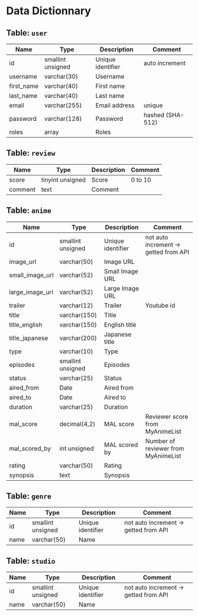# Data Dictionnary

## Table: `user`
| Name       | Type              | Description       | Comment    |
|------------|-------------------| ----------------- |------------|
| id         | smallint unsigned | Unique identifier | auto increment |
| username   | varchar(30)       | Username          |            |
| first_name | varchar(40)       | First name        |            |
| last_name  | varchar(40)       | Last name         |            |
| email      | varchar(255)      | Email address     | unique     |
| password   | varchar(128)      | Password          | hashed (SHA-512) |
| roles      | array             | Roles             |            |

## Table: `review`
| Name    | Type             | Description | Comment |
| ------- | ---------------- | ----------- | ------- |
| score   | tinyint unsigned | Score       | 0 to 10 |
| comment | text             | Comment     |         |

## Table: `anime`

| Name            | Type              | Description       | Comment                               |
| --------------- | ----------------- | ----------------- | ------------------------------------- |
| id              | smallint unsigned | Unique identifier | not auto increment -> getted from API |
| image_url       | varchar(50)       | Image URL         |                                       |
| small_image_url | varchar(52)       | Small Image URL   |                                       |
| large_image_url | varchar(52)       | Large Image URL   |                                       |
| trailer         | varchar(12)       | Trailer           | Youtube id                            |
| title           | varchar(150)      | Title             |                                       |
| title_english   | varchar(150)      | English title     |                                       |
| title_japanese  | varchar(200)      | Japanese title    |                                       |
| type            | varchar(10)       | Type              |                                       |
| episodes        | smallint unsigned | Episodes          |                                       |
| status          | varchar(25)       | Status            |                                       |
| aired_from      | Date              | Aired from        |                                       |
| aired_to        | Date              | Aired to          |                                       |
| duration        | varchar(25)       | Duration          |                                       |
| mal_score       | decimal(4,2)      | MAL score         | Reviewer score from MyAnimeList       |
| mal_scored_by   | int unsigned      | MAL scored by     | Number of reviewer from MyAnimeList   |
| rating          | varchar(50)       | Rating            |                                       |
| synopsis        | text              | Synopsis          |                                       |

## Table: `genre`

| Name | Type              | Description       | Comment                               |
| ---- | ----------------- | ----------------- | ------------------------------------- |
| id   | smallint unsigned | Unique identifier | not auto increment -> getted from API |
| name | varchar(50)       | Name              |                                       |

## Table: `studio`

| Name | Type              | Description       | Comment                               |
| ---- | ----------------- | ----------------- | ------------------------------------- |
| id   | smallint unsigned | Unique identifier | not auto increment -> getted from API |
| name | varchar(50)       | Name              |                                       |

